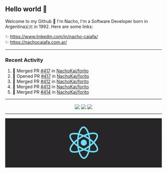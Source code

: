 ## Hello world 👋  
Welcome to my Github 🧙‍ I'm Nacho, I'm a Software Developer born in Argentina🇦🇷 in 1992. Here are some links:  
  
✨ https://www.linkedin.com/in/nacho-caiafa/  
✨ https://nachocaiafa.com.ar/  

---

### Recent Activity

<!--START_SECTION:activity-->
1. 🎉 Merged PR [#417](https://github.com/NachoKai/forito/pull/417) in [NachoKai/forito](https://github.com/NachoKai/forito)
2. 💪 Opened PR [#417](https://github.com/NachoKai/forito/pull/417) in [NachoKai/forito](https://github.com/NachoKai/forito)
3. 🎉 Merged PR [#412](https://github.com/NachoKai/forito/pull/412) in [NachoKai/forito](https://github.com/NachoKai/forito)
4. 🎉 Merged PR [#413](https://github.com/NachoKai/forito/pull/413) in [NachoKai/forito](https://github.com/NachoKai/forito)
5. 🎉 Merged PR [#414](https://github.com/NachoKai/forito/pull/414) in [NachoKai/forito](https://github.com/NachoKai/forito)
<!--END_SECTION:activity-->

---

<p align="center">
    <img align='center' src="https://github-readme-stats.vercel.app/api?username=NachoKai&theme=react&hide_border=true&include_all_commits=false&count_private=true" />
    <img align="center" src="https://github-readme-stats.vercel.app/api/top-langs?username=NachoKai&langs_count=10&show_icons=true&locale=en&layout=compact&theme=react&hide_border=true" />
    <img align='center' src="https://github-readme-streak-stats.herokuapp.com/?user=NachoKai&theme=react&hide_border=true" />
</p>

---

<p align="center">
    <img align='center' src='https://raw.githubusercontent.com/NachoKai/NachoKai/master/x3x5w638kkixi9s3h3vw.gif' >
</p>
